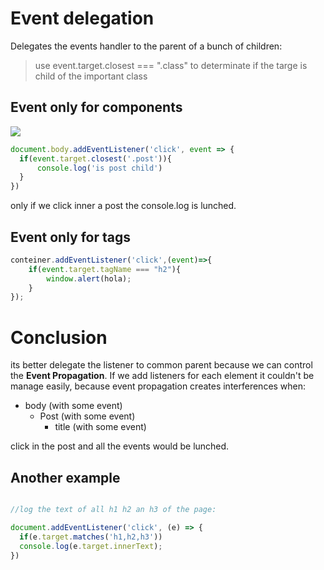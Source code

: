 # Event delegation
Delegates the events handler to the parent of a bunch of children:
> use event.target.closest === ".class" to determinate if the targe is child of the important class

## Event only for components

![](https://i.postimg.cc/mZCSnYqN/Screenshot-from-2022-06-07-10-10-14.png)

```js
document.body.addEventListener('click', event => {
  if(event.target.closest('.post')){
      console.log('is post child')
  }
})
```

only if we click inner a post the console.log is lunched.

## Event only for tags
```js
conteiner.addEventListener('click',(event)=>{
    if(event.target.tagName === "h2"){
        window.alert(hola);
    }
});
```

# Conclusion
its better delegate the listener to common parent because we can control the **Event Propagation**. If we add listeners for each element it couldn't be manage easily, because event propagation creates interferences when:

* body (with some event)
  * Post (with some event)
    * title (with some event)

click in the post and all the events would be lunched.

## Another example
```js

//log the text of all h1 h2 an h3 of the page:

document.addEventListener('click', (e) => {
  if(e.target.matches('h1,h2,h3'))
  console.log(e.target.innerText);
})

```